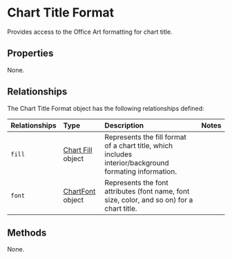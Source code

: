 # Chart Title Format
Provides access to the Office Art formatting for chart title.

## Properties
None.

## Relationships
The Chart Title Format object has the following relationships defined:

| Relationships    | Type    |Description|Notes |
|:-----------------|:--------|:----------|:-----|
| `fill`          |[Chart Fill](chartFill.md) object | Represents the fill format of a chart title, which includes interior/background formating information. 
| `font`          |[ChartFont](chartFont.md) object | Represents the font attributes (font name, font size, color, and so on) for a chart title. 


## Methods
None.